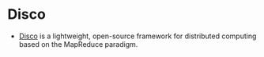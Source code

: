 Disco
=====
- [Disco](#http://discoproject.org/) is a lightweight, open-source framework for distributed computing based on the MapReduce paradigm.
